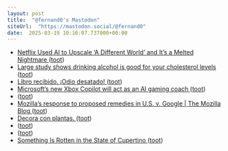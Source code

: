 ```yaml
---
layout: post
title:  "@fernand0's Mastodon"
siteUrl:  "https://mastodon.social/@fernand0"
date:  2025-03-19 10:16:07.737000+00:00
---
```

*  [Netflix Used AI to Upscale ‘A Different World’ and It’s a Melted Nightmare ](https://www.vice.com/en/article/netflix-used-ai-upscale-a-different-world) ([toot](https://mastodon.social/@fernand0/114188574243882361))
*  [Large study shows drinking alcohol is good for your cholesterol levels ](https://arstechnica.com/health/2025/03/large-study-shows-drinking-alcohol-is-good-for-your-cholesterol-levels) ([toot](https://mastodon.social/@fernand0/114188291696039205))
*  [Libro recibido. ¡Odio desatado! ](https://fotografiasenmovimiento.wordpress.com/2025/03/18/libro-recibido-odio-desatado) ([toot](https://mastodon.social/@fernand0/114186809772637183))
*  [Microsoft’s new Xbox Copilot will act as an AI gaming coach ](https://www.theverge.com/news/628666/microsoft-xbox-copilot-for-gamin) ([toot](https://mastodon.social/@fernand0/114186760813425318))
*  [ ](https://mastodon.eus/@luistxo) ([toot](https://mastodon.social/@fernand0/114184968307917765))
*  [Mozilla’s response to proposed remedies in U.S. v. Google \| The Mozilla Blog ](https://blog.mozilla.org/en/mozilla/internet-policy/proposed-remedies-browsers) ([toot](https://mastodon.social/@fernand0/114184921314459231))
*  [Decora con plantas. ](https://avecesunafoto.wordpress.com/2025/03/18/decora-con-plantas) ([toot](https://mastodon.social/@fernand0/114184809371167597))
*  [ ](https://mastodon.social/users/fernand0/statuses/114184739492214972/activity) ([toot](https://mastodon.social/users/fernand0/statuses/114184739492214972/activity))
*  [ ](https://mastodon.eus/@luistxo) ([toot](https://mastodon.social/@fernand0/114184739321529497))
*  [Something Is Rotten in the State of Cupertino ](https://daringfireball.net/2025/03/something_is_rotten_in_the_state_of_cupertin) ([toot](https://mastodon.social/@fernand0/114184606056719946))
